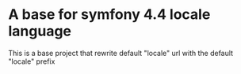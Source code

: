 # A base for symfony 4.4 locale language

This is a base project that rewrite default "locale" url with the default "locale" prefix
